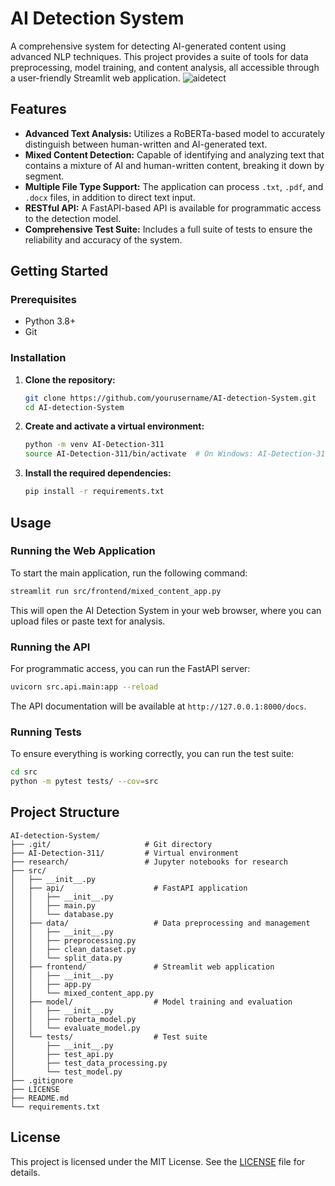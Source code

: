 # AI Detection System

A comprehensive system for detecting AI-generated content using advanced NLP techniques. This project provides a suite of tools for data preprocessing, model training, and content analysis, all accessible through a user-friendly Streamlit web application.
![aidetect](https://github.com/user-attachments/assets/277aea2c-6321-4700-9a49-bd421bf8db28)

## Features

-   **Advanced Text Analysis:** Utilizes a RoBERTa-based model to accurately distinguish between human-written and AI-generated text.
-   **Mixed Content Detection:** Capable of identifying and analyzing text that contains a mixture of AI and human-written content, breaking it down by segment.
-   **Multiple File Type Support:** The application can process `.txt`, `.pdf`, and `.docx` files, in addition to direct text input.
-   **RESTful API:** A FastAPI-based API is available for programmatic access to the detection model.
-   **Comprehensive Test Suite:** Includes a full suite of tests to ensure the reliability and accuracy of the system.

## Getting Started

### Prerequisites

-   Python 3.8+
-   Git

### Installation

1.  **Clone the repository:**

    ```bash
    git clone https://github.com/yourusername/AI-detection-System.git
    cd AI-detection-System
    ```

2.  **Create and activate a virtual environment:**

    ```bash
    python -m venv AI-Detection-311
    source AI-Detection-311/bin/activate  # On Windows: AI-Detection-311\Scripts\activate
    ```

3.  **Install the required dependencies:**

    ```bash
    pip install -r requirements.txt
    ```

## Usage

### Running the Web Application

To start the main application, run the following command:

```bash
streamlit run src/frontend/mixed_content_app.py
```

This will open the AI Detection System in your web browser, where you can upload files or paste text for analysis.

### Running the API

For programmatic access, you can run the FastAPI server:

```bash
uvicorn src.api.main:app --reload
```

The API documentation will be available at `http://127.0.0.1:8000/docs`.

### Running Tests

To ensure everything is working correctly, you can run the test suite:

```bash
cd src
python -m pytest tests/ --cov=src
```

## Project Structure

```
AI-detection-System/
├── .git/                     # Git directory
├── AI-Detection-311/         # Virtual environment
├── research/                 # Jupyter notebooks for research
├── src/
│   ├── __init__.py
│   ├── api/                    # FastAPI application
│   │   ├── __init__.py
│   │   ├── main.py
│   │   └── database.py
│   ├── data/                   # Data preprocessing and management
│   │   ├── __init__.py
│   │   ├── preprocessing.py
│   │   ├── clean_dataset.py
│   │   └── split_data.py
│   ├── frontend/               # Streamlit web application
│   │   ├── __init__.py
│   │   ├── app.py
│   │   └── mixed_content_app.py
│   ├── model/                  # Model training and evaluation
│   │   ├── __init__.py
│   │   ├── roberta_model.py
│   │   └── evaluate_model.py
│   └── tests/                  # Test suite
│       ├── __init__.py
│       ├── test_api.py
│       ├── test_data_processing.py
│       └── test_model.py
├── .gitignore
├── LICENSE
├── README.md
└── requirements.txt
```

## License

This project is licensed under the MIT License. See the [LICENSE](LICENSE) file for details.
